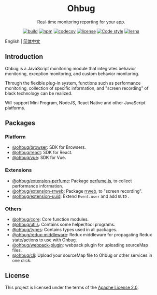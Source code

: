 <div align="center">
  <h1>Ohbug</h1>
  <p>Real-time monitoring reporting for your app.</p>

  [![build](https://img.shields.io/github/workflow/status/ohbug-org/ohbug/Node.js%20CI/master?style=flat-square)](https://github.com/ohbug-org/ohbug/actions?query=workflow%3A%22Node.js+CI%22)
  [![npm](https://img.shields.io/npm/v/@ohbug/core.svg?style=flat-square)](https://www.npmjs.com/package/@ohbug/core)
  [![codecov](https://img.shields.io/codecov/c/github/ohbug-org/ohbug.svg?style=flat-square)](https://codecov.io/gh/ohbug-org/ohbug)
  [![license](https://img.shields.io/github/license/ohbug-org/ohbug?style=flat-square)](https://github.com/ohbug-org/ohbug/blob/master/LICENSE)
  [![Code style](https://img.shields.io/badge/code_style-prettier-ff69b4.svg?style=flat-square)](https://github.com/prettier/prettier)
  [![lerna](https://img.shields.io/badge/maintained%20with-lerna-cc00ff.svg?style=flat-square)](https://lerna.js.org/)
</div>

English | [简体中文](./README-zh_CN.md)

## Introduction

Ohbug is a JavaScript monitoring module that integrates behavior monitoring, exception monitoring, and custom behavior monitoring.

Through the flexible plug-in system, functions such as performance monitoring, collection of specific information, and "screen recording" of black technology can be realized.

Will support Mini Program, NodeJS, React Native and other JavaScript platforms.

## Packages

### Platform

- [@ohbug/browser](./packages/ohbug-browser): SDK for Browsers.
- [@ohbug/react](packages/ohbug-react): SDK for React.
- [@ohbug/vue](packages/ohbug-vue): SDK for Vue.

### Extensions

- [@ohbug/extension-perfume](packages/ohbug-extension-perfume): Package [perfume.js](https://github.com/Zizzamia/perfume.js), to collect performance information.
- [@ohbug/extension-rrweb](packages/ohbug-extension-rrweb): Package [rrweb](https://github.com/rrweb-io/rrweb), to "screen recording".
- [@ohbug/extension-uuid](packages/ohbug-extension-uuid): Extend `Event.user` and add `UUID` .

### Others

- [@ohbug/core](./packages/ohbug-core): Core function modules.
- [@ohbug/utils](./packages/ohbug-utils): Contains some helper/tool programs.
- [@ohbug/types](./packages/ohbug-types): Contains types used in all packages.
- [@ohbug/redux-middleware](./packages/ohbug-redux-middleware): Redux middleware for propagating Redux state/actions to use with Ohbug.
- [@ohbug/webpack-plugin](./packages/ohbug-webpack-plugin): webpack plugin for uploading sourceMap files.
- [@ohbug/cli](https://github.com/ohbug-org/ohbug-cli): Upload your sourceMap file to Ohbug or other services in one click.

## License

This project is licensed under the terms of the [Apache License 2.0](https://github.com/ohbug-org/ohbug/blob/master/LICENSE).
